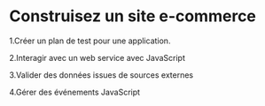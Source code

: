 # Construisez un site e-commerce

1.Créer un plan de test pour une application.

2.Interagir avec un web service avec JavaScript

3.Valider des données issues de sources externes

4.Gérer des événements JavaScript


